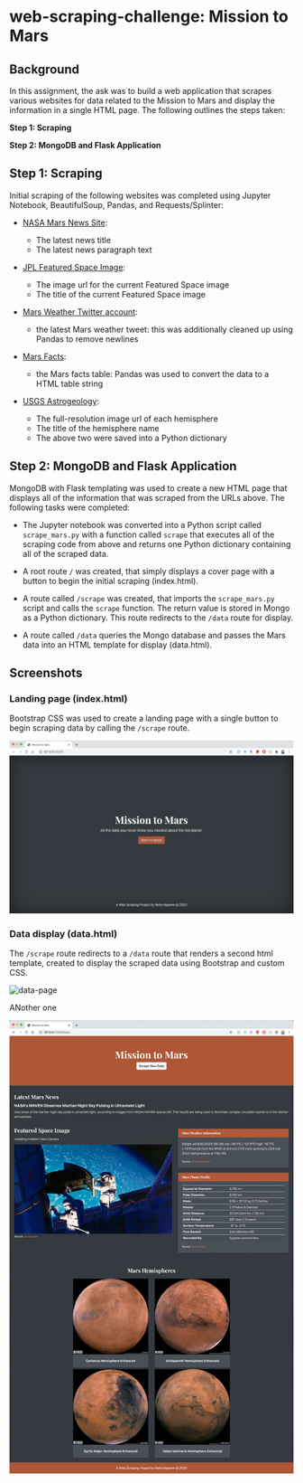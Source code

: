 # web-scraping-challenge: Mission to Mars

## Background
In this assignment, the ask was to build a web application that scrapes various websites for data related to the Mission to Mars and display the information in a single HTML page. The following outlines the steps taken:

**Step 1: Scraping**

**Step 2: MongoDB and Flask Application**


## Step 1: Scraping

Initial scraping of the following websites was completed using Jupyter Notebook, BeautifulSoup, Pandas, and Requests/Splinter:

* [NASA Mars News Site](https://mars.nasa.gov/news/): 
  * The latest news title 
  * The latest news paragraph text

* [JPL Featured Space Image](https://www.jpl.nasa.gov/spaceimages/?search=&category=Mars): 
  * The image url for the current Featured Space image
  * The title of the current Featured Space image

* [Mars Weather Twitter account](https://twitter.com/marswxreport?lang=en): 
  * the latest Mars weather tweet: this was additionally cleaned up using Pandas to remove newlines

* [Mars Facts](https://space-facts.com/mars/): 
  * the Mars facts table: Pandas was used to convert the data to a HTML table string

* [USGS Astrogeology](https://astrogeology.usgs.gov/search/results?q=hemisphere+enhanced&k1=target&v1=Mars): 
  * The full-resolution image url of each hemisphere
  * The title of the hemisphere name
  * The above two were saved into a Python dictionary

## Step 2: MongoDB and Flask Application

MongoDB with Flask templating was used to create a new HTML page that displays all of the information that was scraped from the URLs above. The following tasks were completed:

* The Jupyter notebook was converted into a Python script called `scrape_mars.py` with a function called `scrape` that executes all of the scraping code from above and returns one Python dictionary containing all of the scraped data.

* A root route `/` was created, that simply displays a cover page with a button to begin the initial scraping (index.html).

* A route called `/scrape` was created, that imports the `scrape_mars.py` script and calls the `scrape` function. The return value is stored in Mongo as a Python dictionary. This route redirects to the `/data` route for display.

* A route called `/data` queries the Mongo database and passes the Mars data into an HTML template for display (data.html).

## Screenshots

### Landing page (index.html)

Bootstrap CSS was used to create a landing page with a single button to begin scraping data by calling the `/scrape` route.

![landing-page](Mission_to_Mars/screenshots/Root-Route.png)

### Data display (data.html)

The `/scrape` route redirects to a `/data` route that renders a second html template, created to display the scraped data using Bootstrap and custom CSS.

![data-page](Mission_to_Mars/screenshots/Data-Route.png)

ANother one

![data-page](Mission_to_Mars/screenshots/Data-Route2.png)